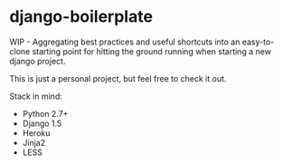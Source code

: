 django-boilerplate
==================

WIP - Aggregating best practices and useful shortcuts into an easy-to-clone starting point for hitting the
ground running when starting a new django project.

This is just a personal project, but feel free to check it out.

Stack in mind:

*   Python 2.7+
*   Django 1.5
*   Heroku
*   Jinja2
*   LESS